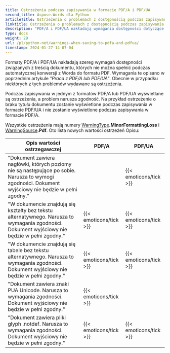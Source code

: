 ```yaml
---
title: Ostrzeżenia podczas zapisywania w formacie PDF/A i PDF/UA
second_title: Aspose.Words dla Python
articleTitle: Ostrzeżenia o problemach z dostępnością podczas zapisywania w formacie PDF/A i PDF/UA
linktitle: Ostrzeżenia o problemach z dostępnością podczas zapisywania w formacie PDF/A i PDF/UA
description: "PDF/A i PDF/UA nakładają wymagania dostępności dotyczące zawartości dokumentu. Podczas zapisywania w formacie PDF/A lub PDF/UA w Python i problem narusza zgodność, pojawia się ostrzeżenie."
type: docs
weight: 29
url: /pl/python-net/warnings-when-saving-to-pdfa-and-pdfua/
timestamp: 2024-01-27-14-07-04
---
```


Formaty PDF/A i PDF/UA nakładają szereg wymagań dostępności związanych z treścią dokumentu, których nie można spełnić podczas automatycznej konwersji z Worda do formatu PDF. Wymagania te opisano w poprzednim artykule *"Praca z PDF/A lub PDF/UA"*. Obecnie w przypadku niektórych z tych problemów wydawane są ostrzeżenia.

Podczas zapisywania w jednym z formatów PDF/A lub PDF/UA wyświetlane są ostrzeżenia, a problem narusza zgodność. Na przykład ostrzeżenie o braku tytułu dokumentu zostanie wyświetlone podczas zapisywania w formacie PDF/UA i nie zostanie wyświetlone podczas zapisywania w formacie PDF/A.

Wszystkie ostrzeżenia mają numery [WarningType](https://reference.aspose.com/words/python-net/aspose.words/warningtype/)**.MinorFormattingLoss** i [WarningSource](https://reference.aspose.com/words/python-net/aspose.words/warningsource/)**.Pdf**. Oto lista nowych wartości ostrzeżeń Opisu:

|  Opis wartości ostrzegawczej |  PDF/A |  PDF/UA |
|  ------------------------------------------------------------  |  ----------------------  |  ----------------------  |
|  "Dokument zawiera nagłówki, których poziomy nie są następujące po sobie. Narusza to wymogi zgodności. Dokument wyjściowy nie będzie w pełni zgodny." |                          |   {{< emoticons/tick >}}  |
|  "W dokumencie znajdują się kształty bez tekstu alternatywnego. Narusza to wymagania zgodności. Dokument wyjściowy nie będzie w pełni zgodny." |   {{< emoticons/tick >}}  |   {{< emoticons/tick >}}  |
|  "W dokumencie znajdują się tabele bez tekstu alternatywnego. Narusza to wymagania zgodności. Dokument wyjściowy nie będzie w pełni zgodny." |   {{< emoticons/tick >}}  |   {{< emoticons/tick >}}  |
|  "Dokument zawiera znaki PUA Unicode. Narusza to wymagania zgodności. Dokument wyjściowy nie będzie w pełni zgodny." |   {{< emoticons/tick >}}  |                          |
|  "Dokument zawiera pliki glyph .notdef. Narusza to wymagania zgodności. Dokument wyjściowy nie będzie w pełni zgodny." |   {{< emoticons/tick >}}  |   {{< emoticons/tick >}}  |
